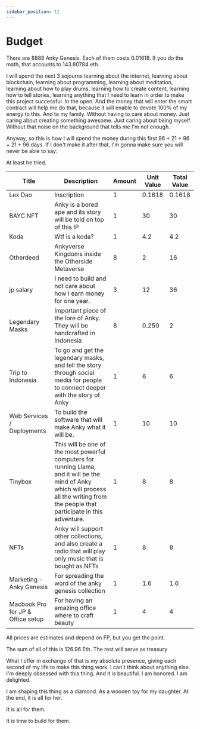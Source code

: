 ```yaml
---
sidebar_position: 11
---
```


# Budget

There are 8888 Anky Genesis. Each of them costs 0.01618. If you do the math, that accounts to 143.80784 eth.

I will spend the next 3 sojourns learning about the internet, learning about blockchain, learning about programming, learning about meditation, learning about how to play drums, learning how to create content, learning how to tell stories, learning anything that I need to learn in order to make this project successful. In the open. And the money that will enter the smart contract will help me do that, because it will enable to devote 100% of my energy to this. And to my family. Without having to care about money. Just caring about creating something awesome. Just caring about being myself. Without that noise on the background that tells me I'm not enough.

Anyway, so this is how I will spend the money during this first 96 + 21 + 96 + 21 + 96 days. If I don't make it after that, I'm gonna make sure you will never be able to say:

At least he tried.

| Title                             | Description                                                                                                                                                                               | Amount | Unit Value | Total Value |
| --------------------------------- | ----------------------------------------------------------------------------------------------------------------------------------------------------------------------------------------- | ------ | ---------- | ----------- |
| Lex Dao                           | Inscription                                                                                                                                                                               | 1      | 0.1618     | 0.1618      |
| BAYC NFT                          | Anky is a bored ape and its story will be told on top of this IP                                                                                                                          | 1      | 30         | 30          |
| Koda                              | Wtf is a koda?                                                                                                                                                                            | 1      | 4.2        | 4.2         |
| Otherdeed                         | Ankyverse Kingdoms inside the Otherside Metaverse                                                                                                                                         | 8      | 2          | 16          |
| jp salary                         | I need to build and not care about how I earn money for one year.                                                                                                                         | 3      | 12         | 36          |
| Legendary Masks                   | Important piece of the lore of Anky. They will be handcrafted in Indonesia                                                                                                                | 8      | 0.250      | 2           |
| Trip to Indonesia                 | To go and get the legendary masks, and tell the story through social media for people to connect deeper with the story of Anky                                                            | 1      | 6          | 6           |
| Web Services / Deployments        | To build the software that will make Anky what it will be.                                                                                                                                | 1      | 10         | 10          |
| Tinybox                           | This will be one of the most powerful computers for running Llama, and it will be the mind of Anky which will process all the writing from the people that participate in this adventure. | 1      | 8          | 8           |
| NFTs                              | Anky will support other collections, and also create a radio that will play only music that is bought as NFTs                                                                             | 1      | 8          | 8           |
| Marketing - Anky Genesis          | For spreading the word of the anky genesis collection                                                                                                                                     | 1      | 1.6        | 1.6         |
| Macbook Pro for JP & Office setup | For having an amazing office where to craft beauty                                                                                                                                        | 1      | 4          | 4           |

All prices are estimates and depend on FP, but you get the point.

The sum of all of this is 126.96 Eth. The rest will serve as treasury

What I offer in exchange of that is my absolute presence, giving each second of my life to make this thing work. I can't think about anything else. I'm deeply obsessed with this thing. And it is beautiful. I am honored. I am delighted.

I am shaping this thing as a diamond. As a wooden toy for my daughter. At the end, it is all for her.

It is all for them.

It is time to build for them.

